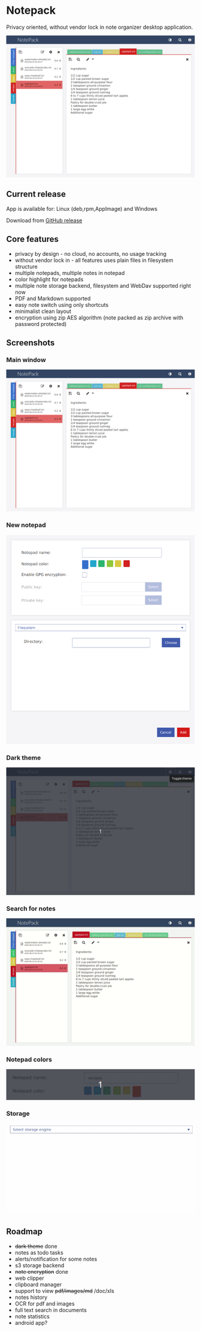 # Notepack

Privacy oriented, without vendor lock in note organizer desktop application.

![Main notepack window](/gfx/screen1.png)

## Current release

App is available for: Linux (deb,rpm,AppImage) and Windows

Download from [GitHub release](https://github.com/Ogefest/Notepack/releases)


## Core features

- privacy by design - no cloud, no accounts, no usage tracking
- without vendor lock in - all features uses plain files in filesystem structure
- multiple notepads, multiple notes in notepad
- color highlight for notepads
- multiple note storage backend, filesystem and WebDav supported right now
- PDF and Markdown supported
- easy note switch using only shortcuts
- minimalist clean layout
- encryption using zip AES algorithm (note packed as zip archive with password protected)

## Screenshots

### Main window
![Main notepack window](/gfx/screen1.png)

### New notepad
![New notepad](/gfx/new-notepad.png)


### Dark theme
![Dark theme](/gfx/dark-mode.gif)

### Search for notes
![Search for notes](/gfx/search.gif)

### Notepad colors
![Colors](/gfx/colors.gif)

### Storage
![Storage](/gfx/storage.gif)

## Roadmap

- ~~dark theme~~ done
- notes as todo tasks
- alerts/notification for some notes
- s3 storage backend
- ~~note encryption~~ done
- web clipper
- clipboard manager
- support to view ~~pdf/images/md~~ /doc/xls
- notes history
- OCR for pdf and images
- full text search in documents
- note statistics
- android app?
